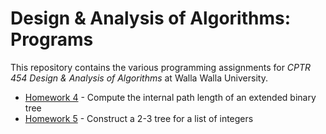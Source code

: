 # Design & Analysis of Algorithms: Programs

This repository contains the various programming assignments for *CPTR 454 Design & Analysis of Algorithms* at Walla Walla University.

* [Homework 4](homework4) - Compute the internal path length of an extended binary tree
* [Homework 5](homework5) - Construct a 2-3 tree for a list of integers
